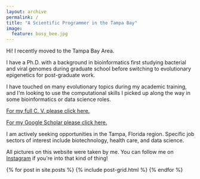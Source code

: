 ```yaml
---
layout: archive
permalink: /
title: "A Scientific Programmer in the Tampa Bay"
image:
  feature: busy_bee.jpg
---
```


Hi! I recently moved to the Tampa Bay Area.

I have a Ph.D. with a background in bioinformatics first studying bacterial and viral genomes during graduate school before switching to evolutionary epigenetics for post-graduate work. 

I have touched on many evolutionary topics during my academic training, and I'm looking to use the computational skills I picked up along the way in some bioinformatics or data science roles.

[For my full C. V. please click here.](http://thomas-keller.github.io/cv_tk_032416.pdf)

[For my Google Scholar please click here.](http://scholar.google.com/citations?user=HIBfsy4AAAAJ&hl=en)


I am actively seeking opportunities in the Tampa, Florida region. Specific job sectors of interest include biotechnology, health care, and data science.

All pictures on this website were taken by me. You can follow me on [Instagram](https://www.instagram.com/thomas.e.keller/) if you're into that kind of thing! 



<div class="tiles">
{% for post in site.posts %}
	{% include post-grid.html %}
{% endfor %}
</div><!-- /.tiles -->
